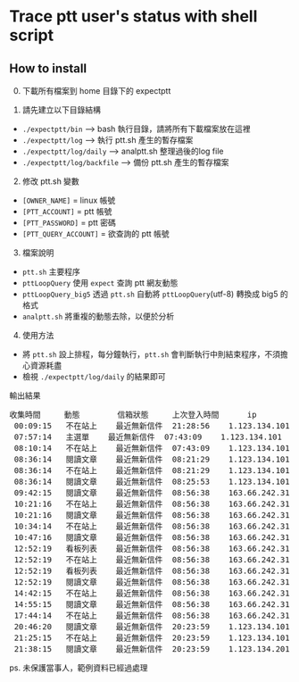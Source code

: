 # Trace ptt user's status with shell script

## How to install

0. 下載所有檔案到 home 目錄下的 expectptt

1. 請先建立以下目錄結構
 - `./expectptt/bin`  -->  bash 執行目錄，請將所有下載檔案放在這裡
 - `./expectptt/log`  -->  執行 ptt.sh 產生的暫存檔案
 - `./expectptt/log/daily`  -->  analptt.sh 整理過後的log file
 - `./expectptt/log/backfile`  -->  備份 ptt.sh 產生的暫存檔案

2. 修改 ptt.sh 變數
 - `[OWNER_NAME]` = linux 帳號
 - `[PTT_ACCOUNT]` = ptt 帳號
 - `[PTT_PASSWORD]` = ptt 密碼
 - `[PTT_QUERY_ACCOUNT]` = 欲查詢的 ptt 帳號

3. 檔案說明
 - `ptt.sh` 主要程序
 - `pttLoopQuery` 使用 `expect` 查詢 ptt 網友動態
 - `pttLoopQuery_big5` 透過 `ptt.sh` 自動將 `pttLoopQuery`(utf-8) 轉換成 big5 的格式
 - `analptt.sh` 將重複的動態去除，以便於分析

4. 使用方法
 - 將 `ptt.sh` 設上排程，每分鐘執行，`ptt.sh` 會判斷執行中則結束程序，不須擔心資源耗盡
 - 檢視 `./expectptt/log/daily` 的結果即可

輸出結果
<pre>
收集時間     動態        信箱狀態     上次登入時間      ip
 00:09:15	不在站上	最近無新信件	21:28:56	1.123.134.101
 07:57:14	主選單	   最近無新信件  07:43:09	   1.123.134.101
 08:10:14	不在站上	最近無新信件	07:43:09	1.123.134.101
 08:36:14	閱讀文章	最近無新信件	08:21:29	1.123.134.101
 08:36:14	不在站上	最近無新信件	08:21:29	1.123.134.101
 08:36:14	閱讀文章	最近無新信件	08:25:53	1.123.134.101
 09:42:15	閱讀文章	最近無新信件	08:56:38	163.66.242.31
 10:21:16	不在站上	最近無新信件	08:56:38	163.66.242.31
 10:21:16	閱讀文章	最近無新信件	08:56:38	163.66.242.31
 10:34:14	不在站上	最近無新信件	08:56:38	163.66.242.31
 10:47:16	閱讀文章	最近無新信件	08:56:38	163.66.242.31
 12:52:19	看板列表	最近無新信件	08:56:38	163.66.242.31
 12:52:19	不在站上	最近無新信件	08:56:38	163.66.242.31
 12:52:19	看板列表	最近無新信件	08:56:38	163.66.242.31
 12:52:19	閱讀文章	最近無新信件	08:56:38	163.66.242.31
 14:42:15	不在站上	最近無新信件	08:56:38	163.66.242.31
 14:55:15	閱讀文章	最近無新信件	08:56:38	163.66.242.31
 17:44:14	不在站上	最近無新信件	08:56:38	163.66.242.31
 20:46:20	閱讀文章	最近無新信件	20:23:59	1.123.134.101
 21:25:15	不在站上	最近無新信件	20:23:59	1.123.134.101
 21:38:15	閱讀文章	最近無新信件	20:23:59	1.123.134.201
</pre> 
ps. 未保護當事人，範例資料已經過處理

